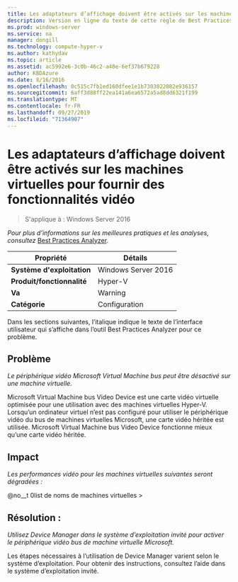 ```yaml
---
title: Les adaptateurs d’affichage doivent être activés sur les machines virtuelles pour fournir des fonctionnalités vidéo
description: Version en ligne du texte de cette règle de Best Practices Analyzer.
ms.prod: windows-server
ms.service: na
manager: dongill
ms.technology: compute-hyper-v
ms.author: kathydav
ms.topic: article
ms.assetid: ac5992e6-3c0b-46c2-a48e-6ef37b679228
author: KBDAzure
ms.date: 8/16/2016
ms.openlocfilehash: 0c515c7fb1ed160dfee1e1b7303022082e936157
ms.sourcegitcommit: 6aff3d88ff22ea141a6ea6572a5ad8dd6321f199
ms.translationtype: MT
ms.contentlocale: fr-FR
ms.lasthandoff: 09/27/2019
ms.locfileid: "71364907"
---
```

# <a name="display-adapters-should-be-enabled-in-virtual-machines-to-provide-video-capabilities"></a>Les adaptateurs d’affichage doivent être activés sur les machines virtuelles pour fournir des fonctionnalités vidéo

>S'applique à : Windows Server 2016


  
*Pour plus d’informations sur les meilleures pratiques et les analyses, consultez* [Best Practices Analyzer](https://go.microsoft.com/fwlink/?LinkId=122786).  
  
|Propriété|Détails|  
|-|-|  
|**Système d'exploitation**|Windows Server 2016|  
|**Produit/fonctionnalité**|Hyper-V|  
|**Va**|Warning|  
|**Catégorie**|Configuration|  
  
Dans les sections suivantes, l’italique indique le texte de l’interface utilisateur qui s’affiche dans l’outil Best Practices Analyzer pour ce problème.  
  
## <a name="issue"></a>Problème  
  
*Le périphérique vidéo Microsoft Virtual Machine bus peut être désactivé sur une machine virtuelle.*  
  
Microsoft Virtual Machine bus Video Device est une carte vidéo virtuelle optimisée pour une utilisation avec des machines virtuelles Hyper-V. Lorsqu’un ordinateur virtuel n’est pas configuré pour utiliser le périphérique vidéo du bus de machines virtuelles Microsoft, une carte vidéo héritée est utilisée. Microsoft Virtual Machine bus Video Device fonctionne mieux qu’une carte vidéo héritée.  
  
## <a name="impact"></a>Impact  
  
*Les performances vidéo pour les machines virtuelles suivantes seront dégradées :*  
  
@no__t 0list de noms de machines virtuelles >  
  
## <a name="resolution"></a>Résolution :  
  
*Utilisez Device Manager dans le système d’exploitation invité pour activer le périphérique vidéo bus de machine virtuelle Microsoft.*  
  
Les étapes nécessaires à l’utilisation de Device Manager varient selon le système d’exploitation. Pour obtenir des instructions, consultez l’aide dans le système d’exploitation invité.  
  


